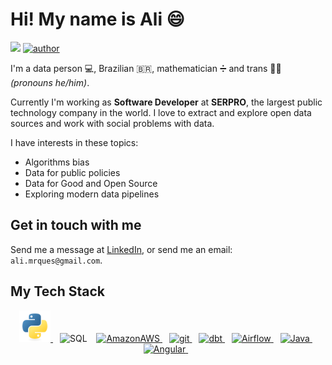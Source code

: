 # Hi! My name is Ali 😄

![](https://komarev.com/ghpvc/?username=alimarques)
[![author](https://img.shields.io/badge/author-Ali_Marques-orange.svg)](https://www.linkedin.com/in/ali-marques/)

I'm a data person 💻, Brazilian 🇧🇷, mathematician ➗ and trans 🏳️‍⚧️ *(pronouns he/him)*.

Currently I'm working as **Software Developer** at **SERPRO**, the largest public technology company in the world. I love to extract and explore open data sources and work with social problems with data.

I have interests in these topics:
- Algorithms bias
- Data for public policies
- Data for Good and Open Source
- Exploring modern data pipelines

## Get in touch with me 
Send me a message at [LinkedIn](https://www.linkedin.com/in/ali-marques/), or send me an email: `ali.mrques@gmail.com`.

## My Tech Stack
<p align="center">
  	<a href="https://www.python.org" target="_blank"> <img src="https://raw.githubusercontent.com/devicons/devicon/master/icons/python/python-original.svg" alt="python" width="50" height="50"/> </a> &ensp;
  	<a target="_blank"> <img src="https://static-00.iconduck.com/assets.00/sql-database-generic-icon-760x1024-z6gbzcs2.png" alt="SQL" width="40" height="50"/> </a> &ensp;
  	<a href="https://aws.amazon.com/" target="_blank"> <img src="https://upload.wikimedia.org/wikipedia/commons/thumb/9/93/Amazon_Web_Services_Logo.svg/1280px-Amazon_Web_Services_Logo.svg.png" alt="AmazonAWS" width="80" height="50"/> </a> &ensp;
	<a href="https://git-scm.com/" target="_blank"> <img src="https://www.vectorlogo.zone/logos/git-scm/git-scm-icon.svg" alt="git" width="50" height="50"/> </a> &ensp;
  	<a href="https://www.getdbt.com/" target="_blank"> <img src="https://cdn.cookielaw.org/logos/4a2cde9e-5f84-44b2-bdbb-6a93354d1c72/e1199e19-1935-49fa-a4e2-bf7f9d08cee6/783d7c83-af8c-4032-901b-b3ec48982078/dbt-logo.png" alt="dbt" width="120" height="50"/> </a> &ensp;
  	<a href="https://airflow.apache.org/" target="_blank"> <img src="https://airflow.apache.org/docs/apache-airflow/2.3.2/_images/pin_large.png" alt="Airflow" width="50" height="50"/> </a> &ensp;
	<a href="https://www.java.com/" target="_blank"> <img src="https://static-00.iconduck.com/assets.00/java-icon-1511x2048-6ikx8301.png" alt="Java" width="40" height="50"/> </a> &ensp;
	<a href="https://angular.dev/" target="_blank"> <img src="https://cdn.iconscout.com/icon/free/png-256/free-angular-logo-icon-download-in-svg-png-gif-file-formats--brand-development-tools-pack-logos-icons-226070.png" alt="Angular" width="45" height="50"/> </a> &ensp;
</p>
